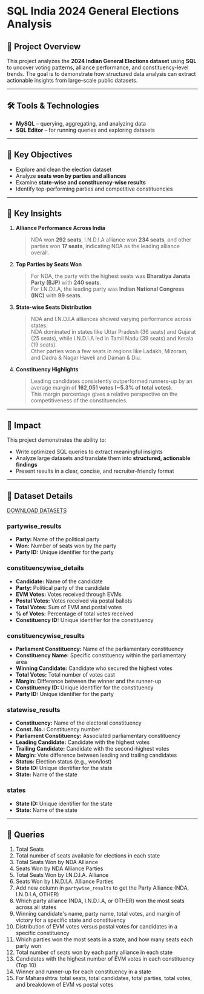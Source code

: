# SQL India 2024 General Elections Analysis

## 📌 Project Overview
This project analyzes the **2024 Indian General Elections dataset** using **SQL** to uncover voting patterns, alliance performance, and constituency-level trends. The goal is to demonstrate how structured data analysis can extract actionable insights from large-scale public datasets.

---

## 🛠️ Tools & Technologies
- **MySQL** – querying, aggregating, and analyzing data  
- **SQL Editor** – for running queries and exploring datasets  

---

## 🎯 Key Objectives
- Explore and clean the election dataset  
- Analyze **seats won by parties and alliances**  
- Examine **state-wise and constituency-wise results**  
- Identify top-performing parties and competitive constituencies  

---

## 🔑 Key Insights

1. **Alliance Performance Across India**  
   > NDA won **292 seats**, I.N.D.I.A alliance won **234 seats**, and other parties won **17 seats**, indicating NDA as the leading alliance overall.

2. **Top Parties by Seats Won**  
   > For NDA, the party with the highest seats was **Bharatiya Janata Party (BJP)** with **240 seats**.  
   > For I.N.D.I.A, the leading party was **Indian National Congress (INC)** with **99 seats**.

3. **State-wise Seats Distribution**  
   > NDA and I.N.D.I.A alliances showed varying performance across states.  
   > NDA dominated in states like Uttar Pradesh (36 seats) and Gujarat (25 seats), while I.N.D.I.A led in Tamil Nadu (39 seats) and Kerala (19 seats).  
   > Other parties won a few seats in regions like Ladakh, Mizoram, and Dadra & Nagar Haveli and Daman & Diu.

4. **Constituency Highlights**  
   > Leading candidates consistently outperformed runners-up by an average margin of **162,051 votes (~5.3% of total votes)**.  
   > This margin percentage gives a relative perspective on the competitiveness of the constituencies.

---

## 🚀 Impact
This project demonstrates the ability to:  
- Write optimized SQL queries to extract meaningful insights  
- Analyze large datasets and translate them into **structured, actionable findings**  
- Present results in a clear, concise, and recruiter-friendly format  

---

## 📂 Dataset Details
[DOWNLOAD DATASETS](https://drive.google.com/drive/folders/1Pa6ISSgmb5OHMMMm0sNwc1vl_V6NlAPV?usp=sharing)

### partywise_results
- **Party:** Name of the political party  
- **Won:** Number of seats won by the party  
- **Party ID:** Unique identifier for the party  

### constituencywise_details
- **Candidate:** Name of the candidate  
- **Party:** Political party of the candidate  
- **EVM Votes:** Votes received through EVMs  
- **Postal Votes:** Votes received via postal ballots  
- **Total Votes:** Sum of EVM and postal votes  
- **% of Votes:** Percentage of total votes received  
- **Constituency ID:** Unique identifier for the constituency  

### constituencywise_results
- **Parliament Constituency:** Name of the parliamentary constituency  
- **Constituency Name:** Specific constituency within the parliamentary area  
- **Winning Candidate:** Candidate who secured the highest votes  
- **Total Votes:** Total number of votes cast  
- **Margin:** Difference between the winner and the runner-up  
- **Constituency ID:** Unique identifier for the constituency  
- **Party ID:** Unique identifier for the party  

### statewise_results
- **Constituency:** Name of the electoral constituency  
- **Const. No.:** Constituency number  
- **Parliament Constituency:** Associated parliamentary constituency  
- **Leading Candidate:** Candidate with the highest votes  
- **Trailing Candidate:** Candidate with the second-highest votes  
- **Margin:** Vote difference between leading and trailing candidates  
- **Status:** Election status (e.g., won/lost)  
- **State ID:** Unique identifier for the state  
- **State:** Name of the state  

### states
- **State ID:** Unique identifier for the state  
- **State:** Name of the state  

---

## 📝 Queries
1. Total Seats  
2. Total number of seats available for elections in each state  
3. Total Seats Won by NDA Alliance  
4. Seats Won by NDA Alliance Parties  
5. Total Seats Won by I.N.D.I.A. Alliance  
6. Seats Won by I.N.D.I.A. Alliance Parties  
7. Add new column in `partywise_results` to get the Party Alliance (NDA, I.N.D.I.A, OTHER)  
8. Which party alliance (NDA, I.N.D.I.A, or OTHER) won the most seats across all states  
9. Winning candidate's name, party name, total votes, and margin of victory for a specific state and constituency  
10. Distribution of EVM votes versus postal votes for candidates in a specific constituency  
11. Which parties won the most seats in a state, and how many seats each party won  
12. Total number of seats won by each party alliance in each state  
13. Candidates with the highest number of EVM votes in each constituency (Top 10)  
14. Winner and runner-up for each constituency in a state  
15. For Maharashtra: total seats, total candidates, total parties, total votes, and breakdown of EVM vs postal votes  

